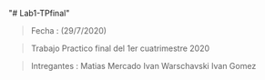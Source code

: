 "# Lab1-TPfinal" 

>Fecha : (29/7/2020)

>Trabajo Practico final del 1er cuatrimestre 2020

>Intregantes :
    Matias Mercado
    Ivan Warschavski
    Ivan Gomez